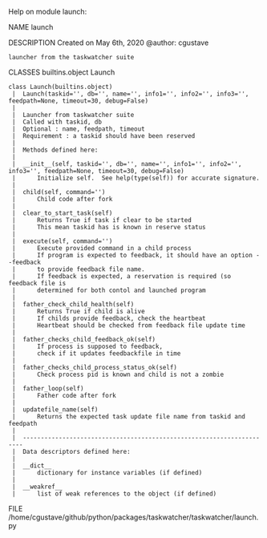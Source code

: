 Help on module launch:

NAME
    launch

DESCRIPTION
    Created on May 6th, 2020
    @author: cgustave
    
    launcher from the taskwatcher suite

CLASSES
    builtins.object
        Launch
    
    class Launch(builtins.object)
     |  Launch(taskid='', db='', name='', info1='', info2='', info3='', feedpath=None, timeout=30, debug=False)
     |  
     |  Launcher from taskwatcher suite
     |  Called with taskid, db
     |  Optional : name, feedpath, timeout
     |  Requirement : a taskid should have been reserved
     |  
     |  Methods defined here:
     |  
     |  __init__(self, taskid='', db='', name='', info1='', info2='', info3='', feedpath=None, timeout=30, debug=False)
     |      Initialize self.  See help(type(self)) for accurate signature.
     |  
     |  child(self, command='')
     |      Child code after fork
     |  
     |  clear_to_start_task(self)
     |      Returns True if task if clear to be started
     |      This mean taskid has is known in reserve status
     |  
     |  execute(self, command='')
     |      Execute provided command in a child process
     |      If program is expected to feedback, it should have an option --feedback
     |      to provide feedback file name.
     |      If feedback is expected, a reservation is required (so feedback file is
     |      determined for both contol and launched program
     |  
     |  father_check_child_health(self)
     |      Returns True if child is alive
     |      If childs provide feedback, check the heartbeat   
     |      Heartbeat should be checked from feedback file update time
     |  
     |  father_checks_child_feedback_ok(self)
     |      If process is supposed to feedback,
     |      check if it updates feedbackfile in time
     |  
     |  father_checks_child_process_status_ok(self)
     |      Check process pid is known and child is not a zombie
     |  
     |  father_loop(self)
     |      Father code after fork
     |  
     |  updatefile_name(self)
     |      Returns the expected task update file name from taskid and feedpath
     |  
     |  ----------------------------------------------------------------------
     |  Data descriptors defined here:
     |  
     |  __dict__
     |      dictionary for instance variables (if defined)
     |  
     |  __weakref__
     |      list of weak references to the object (if defined)

FILE
    /home/cgustave/github/python/packages/taskwatcher/taskwatcher/launch.py


